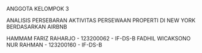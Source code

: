 
ANGGOTA KELOMPOK 3

ANALISIS PERSEBARAN AKTIVITAS PERSEWAAN PROPERTI DI NEW YORK BERDASARKAN AIRBNB


HAMMAM FARIZ RAHARJO - 123200062 - IF-DS-B
FADHIL WICAKSONO NUR RAHMAN - 123200160 - IF-DS-B
